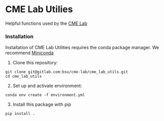 # CME Lab Utilies

Helpful functions used by the [CME Lab](https://www.boisestate.edu/coen-cmsl)

### Installation
Installation of CME Lab Utilities requires the conda package manager. We recommend [Miniconda](https://docs.conda.io/en/latest/miniconda.html)
1. Clone this repository:
```
git clone git@gitlab.com:bsu/cme-lab/cme_lab_utils.git
cd cme_lab_utils
```
2. Set up and activate environment:
```
conda env create -f environment.yml
```
3. Install this package with pip
```
pip install .
```
